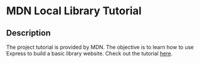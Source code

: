 # MDN Local Library Tutorial

## Description

The project tutorial is provided by MDN. The objective is to learn how to use Express to build a basic library website. Check out the tutorial <a href="https://www.theodinproject.com/lessons/nodejs-basic-informational-site">here</a>.
